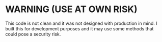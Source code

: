 # WARNING (USE AT OWN RISK)
This code is not clean and it was not designed with production in mind. I built this for development purposes and it may use some methods that could pose a security risk.
